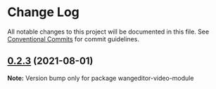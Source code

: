 # Change Log

All notable changes to this project will be documented in this file.
See [Conventional Commits](https://conventionalcommits.org) for commit guidelines.

## [0.2.3](https://github.com/wangeditor-team/we-2021/compare/wangeditor-video-module@0.2.2...wangeditor-video-module@0.2.3) (2021-08-01)

**Note:** Version bump only for package wangeditor-video-module
